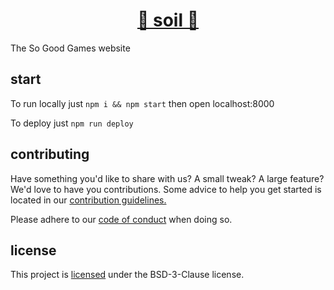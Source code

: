 <h1 align="center">
  <a href="https://www.sogood.games">🌱 soil 🌱</a>
</h1>

The So Good Games website

## start

To run locally just `npm i && npm start` then open localhost:8000

To deploy just `npm run deploy`

## contributing

Have something you'd like to share with us? A small tweak? A large feature? We'd love to have you contributions. Some advice to help you get started is located in our [contribution guidelines.](.github/CONTRIBUTING.md)

Please adhere to our [code of conduct](CODE_OF_CONDUCT.md) when doing so.

## license

This project is [licensed](LICENSE.md) under the BSD-3-Clause license.
